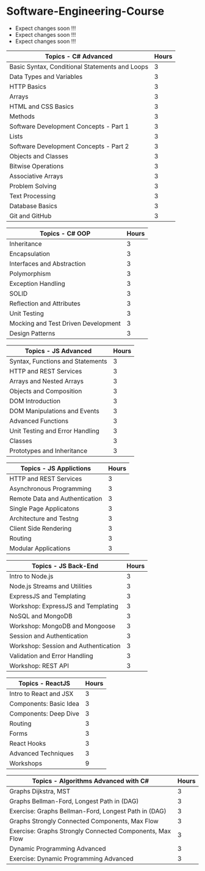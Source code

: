 # Software-Engineering-Course

- Expect changes soon !!!
- Expect changes soon !!!
- Expect changes soon !!!

| Topics - C# Advanced | Hours |
| ------ | ------ |
| Basic Syntax, Conditional Statements and Loops | 3 |
| Data Types and Variables | 3 |
| HTTP Basics | 3 |
| Arrays | 3 |
| HTML and CSS Basics | 3 |
| Methods | 3 |
| Software Development Concepts - Part 1 | 3 |
| Lists | 3 |
| Software Development Concepts - Part 2 | 3 |
| Objects and Classes | 3 |
| Bitwise Operations | 3 |
| Associative Arrays | 3 |
| Problem Solving | 3 |
| Text Processing | 3 |
| Database Basics | 3 |
| Git and GitHub | 3 |

| Topics - C# OOP | Hours |
| ------ | ------ |
| Inheritance | 3 |
| Encapsulation | 3 |
| Interfaces and Abstraction | 3 |
| Polymorphism | 3 |
| Exception Handling | 3 |
| SOLID | 3 |
| Reflection and Attributes | 3 |
| Unit Testing | 3 |
| Mocking and Test Driven Development | 3 |
| Design Patterns | 3 |

| Topics - JS Advanced | Hours |
| ------ | ------ |
| Syntax, Functions and Statements | 3 |
| HTTP and REST Services | 3 |
| Arrays and Nested Arrays | 3 |
| Objects and Composition | 3 |
| DOM Introduction | 3 |
| DOM Manipulations and Events | 3 |
| Advanced Functions | 3 |
| Unit Testing and Error Handling | 3 |
| Classes | 3 |
| Prototypes and Inheritance | 3 |

| Topics - JS Applictions | Hours |
| ------ | ------ |
| HTTP and REST Services | 3 |
| Asynchronous Programming | 3 |
| Remote Data and Authentication | 3 |
| Single Page Applicatons | 3 |
| Architecture and Testng | 3 |
| Client Side Rendering | 3 |
| Routing | 3 |
| Modular Applications | 3 |

| Topics - JS Back-End | Hours |
| ------ | ------ |
| Intro to Node.js | 3 |
| Node.js Streams and Utilities | 3 |
| ExpressJS and Templating | 3 |
| Workshop: ExpressJS and Templating | 3 |
| NoSQL and MongoDB | 3 |
| Workshop: MongoDB and Mongoose | 3 |
| Session and Authentication | 3 |
| Workshop: Session and Authentication | 3 |
| Validation and Error Handling | 3 |
| Workshop: REST API | 3 |

| Topics - ReactJS | Hours |
| ------ | ------ |
| Intro to React and JSX | 3 |
| Components: Basic Idea | 3 |
| Components: Deep Dive | 3 |
| Routing | 3 |
| Forms | 3 |
| React Hooks | 3 |
| Advanced Techniques | 3 |
| Workshops | 9 |

| Topics - Algorithms Advanced with C# | Hours |
| ------ | ------ |
| Graphs Dijkstra, MST | 3 |
| Graphs Bellman-Ford, Longest Path in (DAG) | 3 |
| Exercise: Graphs Bellman-Ford, Longest Path in (DAG) | 3 |
| Graphs Strongly Connected Components, Max Flow | 3 |
| Exercise: Graphs Strongly Connected Components, Max Flow | 3 |
| Dynamic Programming Advanced | 3 |
| Exercise: Dynamic Programming Advanced | 3 |
